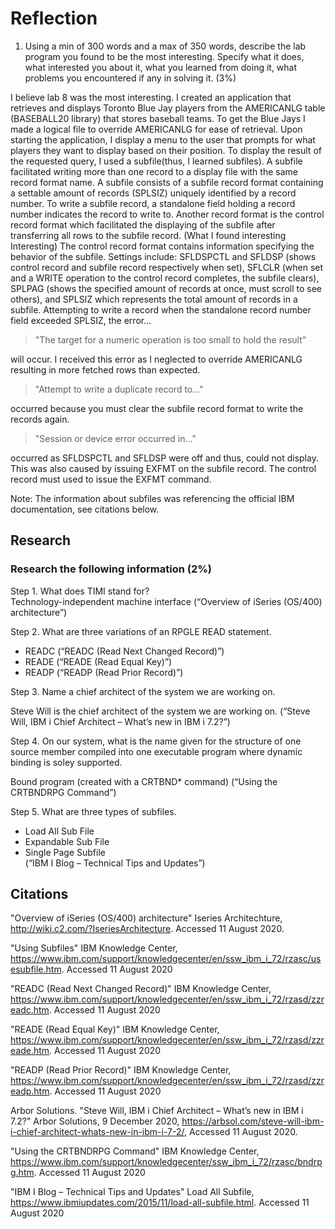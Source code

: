 # Reflection

1. Using a min of 300 words and a max of 350 words,
  describe the lab program you found to be the most interesting.
  Specify what it does, what interested you about it, what you
  learned from doing it, what problems you encountered if any in
  solving it. (3%)

I believe lab 8 was the most interesting. I created an application that
retrieves and displays Toronto Blue Jay players from the AMERICANLG table
(BASEBALL20 library) that stores baseball teams. To get the Blue Jays I made a
logical file to override AMERICANLG for ease of retrieval. Upon starting the
application, I display a menu to the user that prompts for what players they
want to display based on their position. To display the result of the requested
query, I used a subfile(thus, I learned subfiles). A subfile facilitated writing
more than one record to a display file with the same record format name. A
subfile consists of a subfile record format containing a settable amount of
records (SPLSIZ) uniquely identified by a record number. To write a subfile
record, a standalone field holding a record number indicates the record to write
to. Another record format is the control record format which facilitated the
displaying of the subfile after transferring all rows to the subfile record.
(What I found interesting Interesting) The control record format contains
information specifying the behavior of the subfile. Settings include: SFLDSPCTL
and SFLDSP (shows control record and subfile record respectively when set),
SFLCLR (when set and a WRITE operation to the control record completes, the
subfile clears), SPLPAG (shows the specified amount of records at once, must
scroll to see others), and SPLSIZ which represents the total amount of records
in a subfile. Attempting to write a record when the standalone record number
field exceeded SPLSIZ, the error...

> "The target for a numeric operation is too small to hold the result"

will occur. I received this error as I neglected to override
AMERICANLG resulting in more fetched rows than expected.

> "Attempt to write a duplicate record to..."  

occurred because you must clear the subfile record format
to write the records again.

> "Session or device error occurred in..."

occurred as SFLDSPCTL and SFLDSP were off and thus, could not
display. This was also caused by issuing EXFMT on the
subfile record. The control record must used to issue the EXFMT
command.

Note: The information about subfiles was referencing
the official IBM documentation, see citations below.

## Research

### Research the following information (2%)

Step 1. What does TIMI stand for?  
Technology-independent machine interface
(“Overview of iSeries (OS/400) architecture”)

Step 2. What are three variations of an RPGLE READ statement.

* READC (“READC (Read Next Changed Record)”)
* READE (“READE (Read Equal Key)”)
* READP (“READP (Read Prior Record)”)

Step 3. Name a chief architect of the system we are working on.

Steve Will is the chief architect of the system we are working on.
(“Steve Will, IBM i Chief Architect – What’s new in IBM i 7.2?”)

Step 4. On our system, what is the name given for the structure of one source
member compiled into one executable program where dynamic
binding is soley supported.

Bound program  (created with a CRTBND* command)
(“Using the CRTBNDRPG Command”)

Step 5. What are three types of subfiles.

* Load All Sub File
* Expandable Sub File
* Single Page Subfile  
(“IBM I Blog – Technical Tips and Updates”)

## Citations

"Overview of iSeries (OS/400) architecture" Iseries Architechture,
<http://wiki.c2.com/?IseriesArchitecture>.
Accessed 11 August 2020.

"Using Subfiles" IBM Knowledge Center,
<https://www.ibm.com/support/knowledgecenter/en/ssw_ibm_i_72/rzasc/usesubfile.htm>.
Accessed 11 August 2020

"READC (Read Next Changed Record)" IBM Knowledge Center,
<https://www.ibm.com/support/knowledgecenter/en/ssw_ibm_i_72/rzasd/zzreadc.htm>.
Accessed 11 August 2020

"READE (Read Equal Key)" IBM Knowledge Center,
<https://www.ibm.com/support/knowledgecenter/en/ssw_ibm_i_72/rzasd/zzreade.htm>.
Accessed 11 August 2020

"READP (Read Prior Record)" IBM Knowledge Center,
<https://www.ibm.com/support/knowledgecenter/en/ssw_ibm_i_72/rzasd/zzreadp.htm>.
Accessed 11 August 2020

Arbor Solutions. "Steve Will, IBM i Chief Architect – What’s new in IBM i 7.2?"
Arbor Solutions, 9 December 2020,
<https://arbsol.com/steve-will-ibm-i-chief-architect-whats-new-in-ibm-i-7-2/>,
Accessed 11 August 2020.

"Using the CRTBNDRPG Command" IBM Knowledge Center,
<https://www.ibm.com/support/knowledgecenter/ssw_ibm_i_72/rzasc/bndrpg.htm>.
Accessed 11 August 2020

"IBM I Blog – Technical Tips and Updates" Load All Subfile,
<https://www.ibmiupdates.com/2015/11/load-all-subfile.html>.
Accessed 11 August 2020
